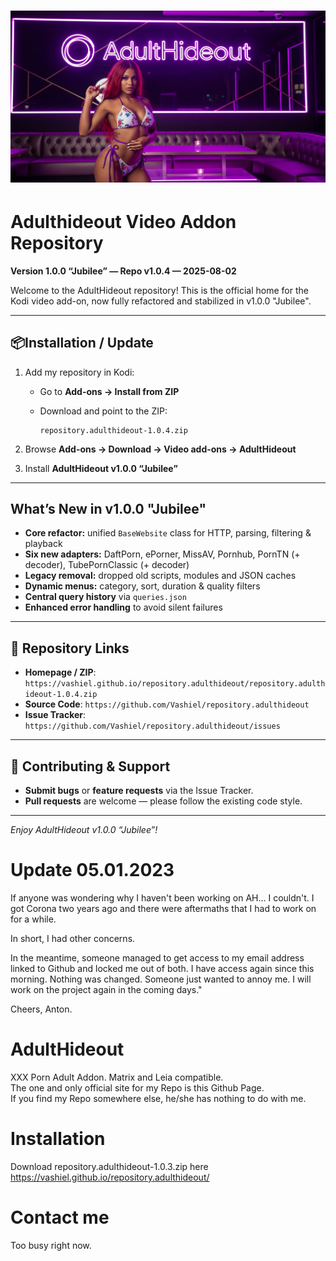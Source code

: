 # ![Adulthideout Fan Art](repository.adulthideout/resources/fanart.jpg)

# Adulthideout Video Addon Repository

**Version 1.0.0 “Jubilee” — Repo v1.0.4 — 2025-08-02**

Welcome to the AdultHideout repository! This is the official home for the Kodi video add-on, now fully refactored and stabilized in v1.0.0 "Jubilee".

---

## 📦Installation / Update

1. Add my repository in Kodi:

   * Go to **Add-ons → Install from ZIP**
   * Download and point to the ZIP:

     ```
     repository.adulthideout-1.0.4.zip
     ```
2. Browse **Add-ons → Download → Video add-ons → AdultHideout**
3. Install **AdultHideout v1.0.0 “Jubilee”**

---

##  What’s New in v1.0.0 "Jubilee"

* **Core refactor:** unified `BaseWebsite` class for HTTP, parsing, filtering & playback
* **Six new adapters:** DaftPorn, ePorner, MissAV, Pornhub, PornTN (+ decoder), TubePornClassic (+ decoder)
* **Legacy removal:** dropped old scripts, modules and JSON caches
* **Dynamic menus:** category, sort, duration & quality filters
* **Central query history** via `queries.json`
* **Enhanced error handling** to avoid silent failures

---

## 🔗 Repository Links

* **Homepage / ZIP**:
  `https://vashiel.github.io/repository.adulthideout/repository.adulthideout-1.0.4.zip`
* **Source Code**:
  `https://github.com/Vashiel/repository.adulthideout`
* **Issue Tracker**:
  `https://github.com/Vashiel/repository.adulthideout/issues`

---

## 🤝 Contributing & Support

* **Submit bugs** or **feature requests** via the Issue Tracker.
* **Pull requests** are welcome — please follow the existing code style.

---

*Enjoy AdultHideout v1.0.0 “Jubilee”!*


# Update 05.01.2023
If anyone was wondering why I haven't been working on AH... I couldn't. I got Corona two years ago and there were aftermaths that I had to work on for a while.

In short, I had other concerns. 

In the meantime, someone managed to get access to my email address linked to Github and locked me out of both. I have access again since this morning. Nothing was changed. Someone just wanted to annoy me. I will work on the project again in the coming days."

Cheers, Anton.

# AdultHideout
XXX Porn Adult Addon. Matrix and Leia compatible.<br />
The one and only official site for my Repo is this Github Page.<br />
If you find my Repo somewhere else, he/she has nothing to do with me.

# Installation
Download repository.adulthideout-1.0.3.zip here https://vashiel.github.io/repository.adulthideout/

# Contact me
Too busy right now.
